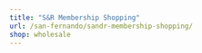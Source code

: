 ```yaml
---
title: "S&R Membership Shopping"
url: /san-fernando/sandr-membership-shopping/
shop: wholesale
---
```

